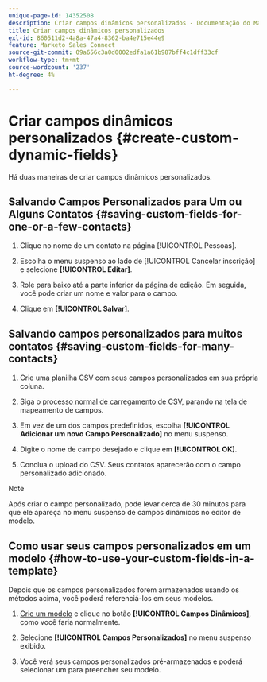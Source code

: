 ```yaml
---
unique-page-id: 14352508
description: Criar campos dinâmicos personalizados - Documentação do Marketo - Documentação do produto
title: Criar campos dinâmicos personalizados
exl-id: 860511d2-4a8a-47a4-8362-ba4e715e44e9
feature: Marketo Sales Connect
source-git-commit: 09a656c3a0d0002edfa1a61b987bff4c1dff33cf
workflow-type: tm+mt
source-wordcount: '237'
ht-degree: 4%

---
```


# Criar campos dinâmicos personalizados {#create-custom-dynamic-fields}

Há duas maneiras de criar campos dinâmicos personalizados.

## Salvando Campos Personalizados para Um ou Alguns Contatos {#saving-custom-fields-for-one-or-a-few-contacts}

1. Clique no nome de um contato na página [!UICONTROL Pessoas].

1. Escolha o menu suspenso ao lado de [!UICONTROL Cancelar inscrição] e selecione **[!UICONTROL Editar]**.

1. Role para baixo até a parte inferior da página de edição. Em seguida, você pode criar um nome e valor para o campo.

1. Clique em **[!UICONTROL Salvar]**.

## Salvando campos personalizados para muitos contatos {#saving-custom-fields-for-many-contacts}

1. Crie uma planilha CSV com seus campos personalizados em sua própria coluna.

1. Siga o [processo normal de carregamento de CSV](/help/marketo/product-docs/marketo-sales-connect/people/managing-contacts/import-contacts-via-csv.md), parando na tela de mapeamento de campos.

1. Em vez de um dos campos predefinidos, escolha **[!UICONTROL Adicionar um novo Campo Personalizado]** no menu suspenso.

1. Digite o nome de campo desejado e clique em **[!UICONTROL OK]**.

1. Conclua o upload do CSV. Seus contatos aparecerão com o campo personalizado adicionado.

>[!NOTE]
>
>Após criar o campo personalizado, pode levar cerca de 30 minutos para que ele apareça no menu suspenso de campos dinâmicos no editor de modelo.

## Como usar seus campos personalizados em um modelo {#how-to-use-your-custom-fields-in-a-template}

Depois que os campos personalizados forem armazenados usando os métodos acima, você poderá referenciá-los em seus modelos.

1. [Crie um modelo](/help/marketo/product-docs/marketo-sales-connect/templates/create-a-new-template.md) e clique no botão **[!UICONTROL Campos Dinâmicos]**, como você faria normalmente.

1. Selecione **[!UICONTROL Campos Personalizados]** no menu suspenso exibido.

1. Você verá seus campos personalizados pré-armazenados e poderá selecionar um para preencher seu modelo.
